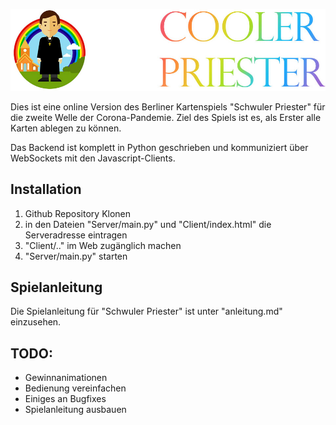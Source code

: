 <p align="center">
  <img src="https://raw.githubusercontent.com/andigandhi/cooler_priester/main/.github/github_logo.jpg">
</p>

Dies ist eine online Version des Berliner Kartenspiels "Schwuler Priester" für die zweite Welle der Corona-Pandemie.
Ziel des Spiels ist es, als Erster alle Karten ablegen zu können.

Das Backend ist komplett in Python geschrieben und kommuniziert über WebSockets mit den Javascript-Clients.

## Installation
1. Github Repository Klonen
2. in den Dateien "Server/main.py" und "Client/index.html" die Serveradresse eintragen
3. "Client/.." im Web zugänglich machen
4. "Server/main.py" starten

## Spielanleitung
Die Spielanleitung für "Schwuler Priester" ist unter "anleitung.md" einzusehen.

## TODO:
- Gewinnanimationen
- Bedienung vereinfachen
- Einiges an Bugfixes
- Spielanleitung ausbauen
